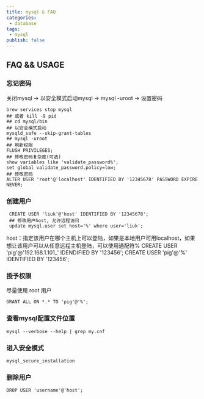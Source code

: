 ```yaml
---
title: mysql & FAQ
categories:
 - database
tags:
 - mysql
publish: false
---
```


## FAQ && USAGE

### 忘记密码

关闭mysql -> 以安全模式启动mysql -> mysql -uroot -> 设置密码

``` shell
brew services stop mysql
## 或者 kill -9 pid
## cd mysql/bin
## 以安全模式启动
mysqld_safe --skip-grant-tables
## mysql -uroot
## 刷新权限
FLUSH PRIVILEGES;
## 修改密码复杂度(可选)
show variables like 'validate_password%';
set global validate_password.policy=low;
## 修改密码
ALTER USER 'root'@'localhost' IDENTIFIED BY '12345678' PASSWORD EXPIRE NEVER;
```

### 创建用户

``` shell
 CREATE USER 'liuk'@'host' IDENTIFIED BY '12345678';
 ## 修改用户host, 允许远程访问
 update mysql.user set host='%' where user='liuk';
```

host：指定该用户在哪个主机上可以登陆，如果是本地用户可用localhost，如果想让该用户可以从任意远程主机登陆，可以使用通配符%
CREATE USER 'pig'@'192.168.1.101_' IDENDIFIED BY '123456';
CREATE USER 'pig'@'%' IDENTIFIED BY '123456';

### 授予权限

尽量使用 root 用户

` GRANT ALL ON *.* TO 'pig'@'%'; `

### 查看mysql配置文件位置

` mysql --verbose --help | grep my.cnf `

### 进入安全模式

` mysql_secure_installation `

### 删除用户

` DROP USER 'username'@'host'; `